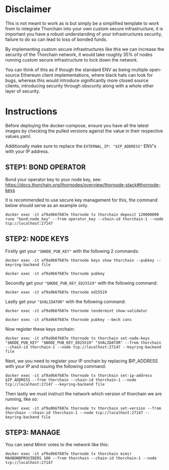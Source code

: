 # Disclaimer <br>

This is not meant to work as is but simply be a simplified template to work from to integrate Thorchain into your own custom secure infrastructure, it is important you have a robust understanding of your infrastructures security, failure to do so can lead to loss of bonded funds. <br>

By implementing custom secure infrastructures like this we can increase the security of the Thorchain network, it would take roughly 35% of nodes running custom secure infrastructure to lock down the network. <br>

You can think of this as if though the standard ENV as being multiple open-source Ethereum client implementations, where black hats can look for bugs, whereas this would introduce significantly more closed source clients, introducing security through obscurity along with a whole other layer of security. <br>

# Instructions <br>

Before deploying the docker-compose, ensure you have all the latest images by checking the pulled versions against the value in their respective values.yaml. <br>

Additionally make sure to replace the `EXTERNAL_IP: "$IP_ADDRESS"` ENV's with your IP address. <br>

## STEP1: BOND OPERATOR <br>
Bond your operator key to your node key, see: <br>
https://docs.thorchain.org/thornodes/overview/thornode-stack#thornode-keys <br>

It is recommended to use secure key management for this, the command below should serve as an example only. <br>

```
docker exec -it af9a9b6f687e thornode tx thorchain deposit 120000000 rune "bond:node_key" --from operator_key --chain-id thorchain-1 --node tcp://localhost:27147
```


## STEP2: NODE KEYS <br>

Firstly get your `"$NODE_PUB_KEY"` with the following 2 commands:

```
docker exec -it af9a9b6f687e thornode keys show thorchain --pubkey --keyring-backend file

docker exec -it af9a9b6f687e thornode pubkey
```


Secondly get your `"$NODE_PUB_KEY_ED25519"` with the following command:

```
docker exec -it af9a9b6f687e thornode ed25519
```

Lastly get your `"$VALIDATOR"` with the following command:

```
docker exec -it af9a9b6f687e thornode tendermint show-validator

docker exec -it af9a9b6f687e thornode pubkey --bech cons
```


Now register these keys onchain:

```
docker exec -it af9a9b6f687e thornode tx thorchain set-node-keys "$NODE_PUB_KEY" "$NODE_PUB_KEY_ED25519" "$VALIDATOR" --from thorchain --chain-id thorchain-1 --node tcp://localhost:27147 --keyring-backend file
```

Next, we you need to register your IP onchain by replacing $IP_ADDRESS with your IP and issuing the following command:

```
docker exec -it af9a9b6f687e thornode tx thorchain set-ip-address $IP_ADDRESS --from thorchain --chain-id thorchain-1 --node tcp://localhost:27147 --keyring-backend file
```

Then lastly we must instruct the network which version of thorchain we are running, like so:

```
docker exec -it af9a9b6f687e thornode tx thorchain set-version --from thorchain --chain-id thorchain-1 --node tcp://localhost:27147 --keyring-backend file
```


## STEP3: MANAGE <br>

You can send Mimir votes to the network like this:

```
docker exec -it af9a9b6f687e thornode tx thorchain mimir MAXBONDPROVIDERS 100 --from thorchain --chain-id thorchain-1 --node tcp://localhost:27147
```